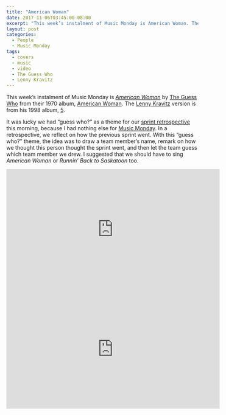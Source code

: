 ```yaml
---
title: "American Woman"
date: 2017-11-06T03:45:00-08:00
excerpt: "This week’s instalment of Music Monday is American Woman. The 1970 The Guess Who original and a 1998 cover by Lenny Kravitz."
layout: post
categories:
  - People
  - Music Monday
tags:
  - covers
  - music
  - video
  - The Guess Who
  - Lenny Kravitz
---
```

This week’s instalment of Music Monday is [_American Woman_](https://en.wikipedia.org/wiki/American_Woman) by [The Guess Who](http://www.theguesswho.com/) from their 1970 album, [American Woman](https://en.wikipedia.org/wiki/American_Woman_(album)). The [Lenny Kravitz](http://lennykravitz.com/) version is from his 1998 album, [5](https://en.wikipedia.org/wiki/5_(Lenny_Kravitz_album)).

It was lucky we had &#8220;guess who?&#8221; as a theme for our [sprint retrospective](https://www.scrum.org/resources/what-is-a-sprint-retrospective) this morning, because I had nothing else for [Music Monday](https://craigmcn.ca/category#music-monday). In a retrospective, we reflect on how the previous sprint went. With this &#8220;guess who?&#8221; theme, the idea was to draw a team member’s name, remark on how we thought this person thought the sprint went, and then let the team guess which team member we drew. I suggested that we should have to sing *American Woman* or *Runnin’ Back to Saskatoon* too.

<div class="video-container">
  <iframe width="560" height="315" src="https://www.youtube.com/embed/gkqfpkTTy2w" frameborder="0" allowfullscreen></iframe>
</div>

<div class="video-container">
  <iframe width="560" height="315" src="https://www.youtube.com/embed/UzWHE32IxUc" frameborder="0" allowfullscreen></iframe>
</div>
